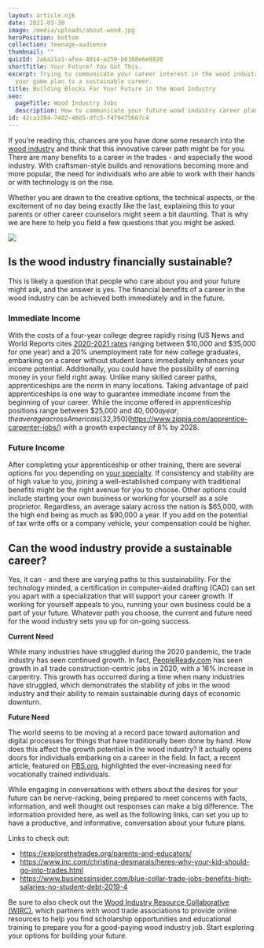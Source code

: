 ```yaml
---
layout: article.njk
date: 2021-03-30
image: /media/uploads/about-wood.jpg
heroPosition: bottom
collection: teenage-audience
thumbnail: ""
quizId: 2aba21a1-afea-4014-a259-b6168e6e9820
shortTitle: Your Future? You Got This.
excerpt: Trying to communicate your career interest in the wood industry? Here’s
  your game plan to a sustainable career.
title: Building Blocks For Your Future in the Wood Industry
seo:
  pageTitle: Wood Industry Jobs
  description: How to communicate your future wood industry career plans.
id: 42ca3284-7402-48e5-dfc5-f479475667c4
---
```

If you’re reading this, chances are you have done some research into the [wood industry](https://youwood.com/why-wood/) and think that this innovative career path might be for you. There are many benefits to a career in the trades - and especially the wood industry. With craftsman-style builds and renovations becoming more and more popular, the need for individuals who are able to work with their hands or with technology is on the rise.

Whether you are drawn to the creative options, the technical aspects, or the excitement of no day being exactly like the last, explaining this to your parents or other career counselors might seem a bit daunting. That is why we are here to help you field a few questions that you might be asked.

![](/media/uploads/sustainable-career.jpg)
## Is the wood industry financially sustainable?

This is likely a question that people who care about you and your future might ask, and the answer is yes. The financial benefits of a career in the wood industry can be achieved both immediately and in the future.

### Immediate Income

With the costs of a four-year college degree rapidly rising (US News and World Reports cites [2020-2021 rates](https://www.usnews.com/education/best-colleges/paying-for-college/articles/paying-for-college-infographic#:~:text=The%20average%20cost%20of%20tuition,respectively%2C%20U.S.%20News%20data%20shows.) ranging between $10,000 and $35,000 for one year) and a 20% unemployment rate for new college graduates, embarking on a career without student loans immediately enhances your income potential. Additionally, you could have the possibility of earning money in your field right away. Unlike many skilled career paths, apprenticeships are the norm in many locations. Taking advantage of paid apprenticeships is one way to guarantee immediate income from the beginning of your career. While the income offered in apprenticeship positions range between $25,000 and $40,000 a year, the average across America is [$32,350](https://www.zippia.com/apprentice-carpenter-jobs/) with a growth expectancy of 8% by 2028. 

<div class="quiz-container">
    <div id="quiz"></div>
</div>

### Future Income

After completing your apprenticeship or other training, there are several options for you depending on [your specialty](https://youwood.com/careers/). If consistency and stability are of high value to you, joining a well-established company with traditional benefits might be the right avenue for you to choose. Other options could include starting your own business or working for yourself as a sole proprietor. Regardless, an average salary across the nation is $65,000, with the high end being as much as $90,000 a year. If you add on the potential of tax write offs or a company vehicle, your compensation could be higher.

## Can the wood industry provide a sustainable career? 

Yes, it can - and there are varying paths to this sustainability. For the technology minded, a certification in computer-aided drafting (CAD) can set you apart with a specialization that will support your career growth. If working for yourself appeals to you, running your own business could be a part of your future. Whatever path you choose, the current and future need for the wood industry sets you up for on-going success.

**Current Need**

While many industries have struggled during the 2020 pandemic, the trade industry has seen continued growth. In fact, [PeopleReady.com](https://www.peopleready.com/skilled-trade-jobs-are-booming-in-pandemic-economy/) has seen growth in all trade construction-centric jobs in 2020, with a 16% increase in carpentry. This growth has occurred during a time when many industries have struggled, which demonstrates the stability of jobs in the wood industry and their ability to remain sustainable during days of economic downturn.

**Future Need**

The world seems to be moving at a record pace toward automation and digital processes for things that have traditionally been done by hand. How does this affect the growth potential in the wood industry? It actually opens doors for individuals embarking on a career in the field. In fact, a recent article, featured on [PBS.org](https://www.pbs.org/newshour/education/decades-pushing-bachelors-degrees-u-s-needs-tradespeople), highlighted the ever-increasing need for vocationally trained individuals.

While engaging in conversations with others about the desires for your future can be nerve-racking, being prepared to meet concerns with facts, information, and well thought out responses can make a big difference. The information provided here, as well as the following links, can set you up to have a productive, and informative, conversation about your future plans.

Links to check out:

* <https://explorethetrades.org/parents-and-educators/>
* <https://www.inc.com/christina-desmarais/heres-why-your-kid-should-go-into-trades.html>
* <https://www.businessinsider.com/blue-collar-trade-jobs-benefits-high-salaries-no-student-debt-2019-4>

Be sure to also check out the [Wood Industry Resource Collaborative (WIRC)](https://youwood.com/get-started/), which partners with wood trade associations to provide online resources to help you find scholarship opportunities and educational training to prepare you for a good-paying wood industry job. Start exploring your options for building your future.